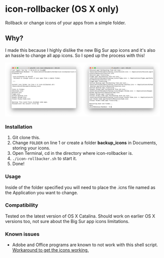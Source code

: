 # icon-rollbacker (OS X only)

Rollback or change icons of your apps from a simple folder.

## Why? 
I made this because I highly dislike the new Big Sur app icons and it's also an hassle to change all app icons. So I sped up the process with this!

<div style="display: flex;">
<img alt="Screenshot1" style="width:50%" src="./Screenshot%202021-06-06%20at%2019.10.58.png" />
<img alt="Screenshot2" style="width:50%" src="./Screenshot%202021-06-06%20at%2019.11.40.png" />
</div>

### Installation
1. Git clone this.
2. Change `FOLDER` on line 1 or create a folder **backup_icons** in Documents, storing your icons.
3. Open Terminal, cd in the directory where icon-rollbacker is.
4. `./icon-rollbacker.sh` to start it.
5. Done!

### Usage
Inside of the folder specified you will need to place the .icns file named as the Application you want to change.

### Compatibility
Tested on the latest version of OS X Catalina. Should work on earlier OS X versions too, not sure about the Big Sur app icons limitations.

### Known issues
- Adobe and Office programs are known to not work with this shell script. [Workaround to get the icons working.](./WORKAROUND.md)